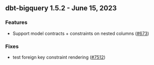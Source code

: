 ## dbt-bigquery 1.5.2 - June 15, 2023

### Features

- Support model contracts + constraints on nested columns ([#673](https://github.com/dbt-labs/dbt-bigquery/issues/673))

### Fixes

- test foreign key constraint rendering ([#7512](https://github.com/dbt-labs/dbt-bigquery/issues/7512))
